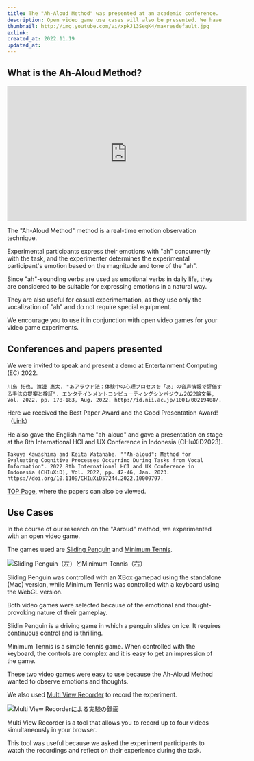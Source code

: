 ```yaml
---
title: The "Ah-Aloud Method" was presented at an academic conference.
description: Open video game use cases will also be presented. We have presented our method of observing emotions, called the "Ah-Aloud Method" at two conferences.
thumbnail: http://img.youtube.com/vi/xpkJ13SegK4/maxresdefault.jpg
exlink:
created_at: 2022.11.19
updated_at:
---
```


## What is the Ah-Aloud Method?

<iframe width="560" height="315" style="display: block; margin: 0 auto;" src="https://www.youtube.com/embed/xpkJ13SegK4" title="YouTube video player" frameborder="0" allow="accelerometer; autoplay; clipboard-write; encrypted-media; gyroscope; picture-in-picture; web-share" allowfullscreen></iframe>

The "Ah-Aloud Method" method is a real-time emotion observation technique.

Experimental participants express their emotions with "ah" concurrently with the task, and the experimenter determines the experimental participant's emotion based on the magnitude and tone of the "ah".

Since "ah"-sounding verbs are used as emotional verbs in daily life, they are considered to be suitable for expressing emotions in a natural way.

They are also useful for casual experimentation, as they use only the vocalization of "ah" and do not require special equipment.

We encourage you to use it in conjunction with open video games for your video game experiments.

## Conferences and papers presented

We were invited to speak and present a demo at Entertainment Computing (EC) 2022.

```
川島 拓也, 渡邊 恵太. "あアラウド法：体験中の心理プロセスを「あ」の音声情報で評価する手法の提案と検証". エンタテインメントコンピューティングシンポジウム2022論文集, Vol. 2022, pp. 178-183, Aug. 2022. http://id.nii.ac.jp/1001/00219408/.
```

Here we received the Best Paper Award and the Good Presentation Award!（[Link](https://scrapbox.io/ec2022/%E8%A1%A8%E5%BD%B0%E6%83%85%E5%A0%B1)）

He also gave the English name "ah-aloud" and gave a presentation on stage at the 8th International HCI and UX Conference in Indonesia (CHIuXiD2023).

```
Takuya Kawashima and Keita Watanabe. ""Ah-aloud": Method for Evaluating Cognitive Processes Occurring During Tasks from Vocal Information". 2022 8th International HCI and UX Conference in Indonesia (CHIuXiD), Vol. 2022, pp. 42-46, Jan. 2023. https://doi.org/10.1109/CHIuXiD57244.2022.10009797.
```

[TOP Page](https://openvideogame.cc/#publication), where the papers can also be viewed.

## Use Cases

In the course of our research on the "Aaroud" method, we experimented with an open video game.

The games used are [Sliding Penguin](https://github.com/open-video-game-library/SlidingPenguin) and [Minimum Tennis](https://github.com/open-video-game-library/MinimumTennis).

![Sliding Penguin（左）とMinimum Tennis（右）](https://user-images.githubusercontent.com/52689532/226538593-8938b70c-5271-4ac3-8bfb-682059706c33.png)

Sliding Penguin was controlled with an XBox gamepad using the standalone (Mac) version, while Minimum Tennis was controlled with a keyboard using the WebGL version.

Both video games were selected because of the emotional and thought-provoking nature of their gameplay.

Slidin Penguin is a driving game in which a penguin slides on ice. It requires continuous control and is thrilling.

Minimum Tennis is a simple tennis game. When controlled with the keyboard, the controls are complex and it is easy to get an impression of the game.

These two video games were easy to use because the Ah-Aloud Method wanted to observe emotions and thoughts.

We also used [Multi View Recorder](https://open-video-game-library.github.io/MultiViewRecorder/) to record the experiment.

![Multi View Recorderによる実験の録画](https://user-images.githubusercontent.com/52689532/226542790-25b401ad-e6eb-4bee-b954-85b14103a035.jpeg)

Multi View Recorder is a tool that allows you to record up to four videos simultaneously in your browser.

This tool was useful because we asked the experiment participants to watch the recordings and reflect on their experience during the task.

<!-- ---
title: 「あアラウド法」を学会で発表しました
description: オープンビデオゲームのユースケースも紹介します。「あアラウド法」という感情の観測手法を2つの学会で発表しました。
thumbnail: http://img.youtube.com/vi/xpkJ13SegK4/maxresdefault.jpg
exlink:
created_at: 2022.11.19
updated_at:
---

## あアラウド法とは

<iframe width="560" height="315" style="display: block; margin: 0 auto;" src="https://www.youtube.com/embed/xpkJ13SegK4" title="YouTube video player" frameborder="0" allow="accelerometer; autoplay; clipboard-write; encrypted-media; gyroscope; picture-in-picture; web-share" allowfullscreen></iframe>

あアラウド法は、リアルタイムな感情を観測する手法です。

実験参加者はタスクと同時並行に「あ」で感情を表現し、実験者は「あ」の大きさやトーンから実験参加者の感情を判断します。

あ系感動詞は日常的に感動詞として使われているため、自然に感情を表現するのに適していると考えられます。

「あ」の発声のみを使い、特殊な機器を要しないため、カジュアルな実験をするときにも役立ちます。

ぜひオープンビデオゲームと併せて、ビデオゲームの実験に利用してみてください。

## 発表した学会と論文

エンタテインメントコンピューティング（EC）2022で登壇発表およびデモ発表をおこないました。

```
川島 拓也, 渡邊 恵太. "あアラウド法：体験中の心理プロセスを「あ」の音声情報で評価する手法の提案と検証". エンタテインメントコンピューティングシンポジウム2022論文集, Vol. 2022, pp. 178-183, Aug. 2022. http://id.nii.ac.jp/1001/00219408/.
```

ここでは最優秀論文賞およびグッドプレゼンテーション賞をいただきました（[リンク](https://scrapbox.io/ec2022/%E8%A1%A8%E5%BD%B0%E6%83%85%E5%A0%B1)）。

また、「ah-aloud」という英名を付け、8th International HCI and UX Conference in Indonesia (CHIuXiD2023)で登壇発表をおこないました。

```
Takuya Kawashima and Keita Watanabe. ""Ah-aloud": Method for Evaluating Cognitive Processes Occurring During Tasks from Vocal Information". 2022 8th International HCI and UX Conference in Indonesia (CHIuXiD), Vol. 2022, pp. 42-46, Jan. 2023. https://doi.org/10.1109/CHIuXiD57244.2022.10009797.
```

[本サイトのトップページ](https://openvideogame.cc/#publication)からも論文が閲覧できます。

## オープンビデオゲームのユースケース紹介

あアラウド法の研究を進めるにあたり、オープンビデオゲームを利用した実験をおこないました。

利用したゲームは「[Sliding Penguin](https://github.com/open-video-game-library/SlidingPenguin)」と「[Minimum Tennis](https://github.com/open-video-game-library/MinimumTennis)」です。

![Sliding Penguin（左）とMinimum Tennis（右）](https://user-images.githubusercontent.com/52689532/226538593-8938b70c-5271-4ac3-8bfb-682059706c33.png)

Sliding Penguinはスタンドアロン（Mac）版を利用してXBoxのゲームパッドで操作し、Minimum TennisはWebGL版を利用してキーボードで操作しました。

選定理由としては、どちらのビデオゲームもプレイ中に感情や思考が表れやすいからです。

Slidin Penguinはペンギンが氷上を滑るドライビングゲームです。連続的に制御する必要があり、スリルがあります。

Minimum Tennisはシンプルなテニスゲームです。キーボードで操作する場合は操作が複雑で、感想が出やすいです。

あアラウド法は感情や思考を観測したかったため、この2つのビデオゲームが利用しやすかったです。

また、[Multi View Recorder](https://open-video-game-library.github.io/MultiViewRecorder/)を利用して、実験の録画をおこないました。

![Multi View Recorderによる実験の録画](https://user-images.githubusercontent.com/52689532/226542790-25b401ad-e6eb-4bee-b954-85b14103a035.jpeg)

Multi View Recorderは、ブラウザ上で最大4つの映像を同時に録画できるツールです。

実験参加者に録画を見ながらタスク時の体験を振り返ってもらったため、このツールが役立ちました。 -->
